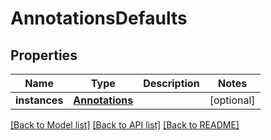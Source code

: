 # AnnotationsDefaults

## Properties
Name | Type | Description | Notes
------------ | ------------- | ------------- | -------------
**instances** | [**Annotations**](Annotations.md) |  | [optional] 

[[Back to Model list]](../README.md#documentation-for-models) [[Back to API list]](../README.md#documentation-for-api-endpoints) [[Back to README]](../README.md)

